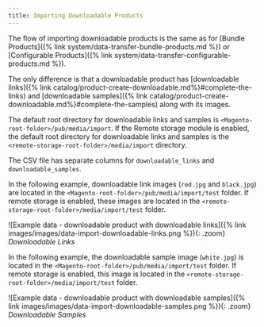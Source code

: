 ```yaml
---
title: Importing Downloadable Products
---
```


The flow of importing downloadable products is the same as for [Bundle Products]({% link system/data-transfer-bundle-products.md %}) or [Configurable Products]({% link system/data-transfer-configurable-products.md %}).

The only difference is that a downloadable product has [downloadable links]({% link catalog/product-create-downloadable.md%}#complete-the-links) and [downloadable samples]({% link catalog/product-create-downloadable.md%}#complete-the-samples) along with its images.

The default root directory for downloadable links and samples is `<Magento-root-folder>/pub/media/import`. If the Remote storage module is enabled, the default root directory for downloadable links and samples is the `<remote-storage-root-folder>/media/import` directory.

The CSV file has separate columns for `downloadable_links` and `downloadable_samples`.

In the following example, downloadable link images (`red.jpg` and `black.jpg`) are located in the `<Magento-root-folder>/pub/media/import/test` folder. If remote storage is enabled, these images are located in the `<remote-storage-root-folder>/media/import/test` folder.

![Example data - downloadable product with downloadable links]({% link images/images/data-import-downloadable-links.png %}){: .zoom}
_Downloadable Links_

In the following example, the downloadable sample image (`white.jpg`) is located in the `<Magento-root-folder>/pub/media/import/test` folder. If remote storage is enabled, this image is located in the `<remote-storage-root-folder>/media/import/test` folder.

![Example data - downloadable product with downloadable samples]({% link images/images/data-import-downloadable-samples.png %}){: .zoom}
_Downloadable Samples_
